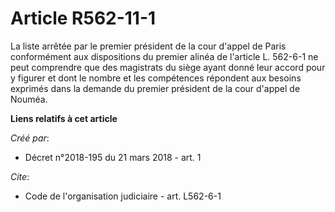# Article R562-11-1

La liste arrêtée par le premier président de la cour d'appel de Paris conformément aux dispositions du premier alinéa de
l'article L. 562-6-1 ne peut comprendre que des magistrats du siège ayant donné leur accord pour y figurer et dont le nombre
et les compétences répondent aux besoins exprimés dans la demande du premier président de la cour d'appel de Nouméa.

**Liens relatifs à cet article**

_Créé par_:

  - Décret n°2018-195 du 21 mars 2018 - art. 1

_Cite_:

  - Code de l'organisation judiciaire - art. L562-6-1
